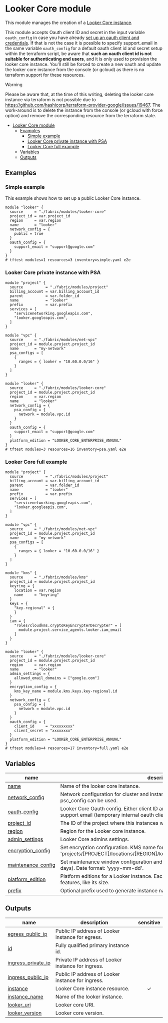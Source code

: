 # Looker Core module

This module manages the creation of a [Looker Core instance](https://cloud.google.com/looker/docs/looker-core).

This module accepts Oauth client ID and secret in the input variable `oauth_config` in case you have
already [set up an oauth client and credentials](https://cloud.google.com/looker/docs/looker-core-create-oauth).
If that is not the case it is possible to specify support_email in the same variable `oauth_config` for a default oauth
client id and secret setup within the terraform script, be aware that **such an oauth client id is not suitable for
authenticating end users**, and it is only used to provision the looker core instance.
You'll still be forced to create a new oauth and update the looker core instance from the console (or gcloud) as there
is no terraform support for these resources.


> [!WARNING]
> Please be aware that, at the time of this writing, deleting the looker core instance via terraform is not possible due
> to https://github.com/hashicorp/terraform-provider-google/issues/19467. The work-around is to delete the instance from the
> console (or gcloud with force option) and remove the corresponding resource from the terraform state.

<!-- TOC -->

* [Looker Core module](#looker-core-module)
    * [Examples](#examples)
        * [Simple example](#simple-example)
        * [Looker Core private instance with PSA](#looker-core-private-instance-with-psa)
        * [Looker Core full example](#looker-core-full-example)
    * [Variables](#variables)
    * [Outputs](#outputs)

<!-- TOC -->

## Examples

### Simple example

This example shows how to set up a public Looker Core instance.

```hcl
module "looker" {
  source     = "./fabric/modules/looker-core"
  project_id = var.project_id
  region     = var.region
  name       = "looker"
  network_config = {
    public = true
  }
  oauth_config = {
    support_email = "support@google.com"
  }
}
# tftest modules=1 resources=3 inventory=simple.yaml e2e
```

### Looker Core private instance with PSA

```hcl
module "project" {
  source          = "./fabric/modules/project"
  billing_account = var.billing_account_id
  parent          = var.folder_id
  name            = "looker"
  prefix          = var.prefix
  services = [
    "servicenetworking.googleapis.com",
    "looker.googleapis.com",
  ]
}

module "vpc" {
  source     = "./fabric/modules/net-vpc"
  project_id = module.project.project_id
  name       = "my-network"
  psa_configs = [
    {
      ranges = { looker = "10.60.0.0/16" }
    }
  ]
}

module "looker" {
  source     = "./fabric/modules/looker-core"
  project_id = module.project.project_id
  region     = var.region
  name       = "looker"
  network_config = {
    psa_config = {
      network = module.vpc.id
    }
  }
  oauth_config = {
    support_email = "support@google.com"
  }
  platform_edition = "LOOKER_CORE_ENTERPRISE_ANNUAL"
}
# tftest modules=3 resources=16 inventory=psa.yaml e2e
```

### Looker Core full example

```hcl
module "project" {
  source          = "./fabric/modules/project"
  billing_account = var.billing_account_id
  parent          = var.folder_id
  name            = "looker"
  prefix          = var.prefix
  services = [
    "servicenetworking.googleapis.com",
    "looker.googleapis.com",
  ]
}

module "vpc" {
  source     = "./fabric/modules/net-vpc"
  project_id = module.project.project_id
  name       = "my-network"
  psa_configs = [
    {
      ranges = { looker = "10.60.0.0/16" }
    }
  ]
}

module "kms" {
  source     = "./fabric/modules/kms"
  project_id = module.project.project_id
  keyring = {
    location = var.region
    name     = "keyring"
  }
  keys = {
    "key-regional" = {
    }
  }
  iam = {
    "roles/cloudkms.cryptoKeyEncrypterDecrypter" = [
      module.project.service_agents.looker.iam_email
    ]
  }
}

module "looker" {
  source     = "./fabric/modules/looker-core"
  project_id = module.project.project_id
  region     = var.region
  name       = "looker"
  admin_settings = {
    allowed_email_domains = ["google.com"]
  }
  encryption_config = {
    kms_key_name = module.kms.keys.key-regional.id
  }
  network_config = {
    psa_config = {
      network = module.vpc.id
    }
  }
  oauth_config = {
    client_id     = "xxxxxxxxx"
    client_secret = "xxxxxxxx"
  }
  platform_edition = "LOOKER_CORE_ENTERPRISE_ANNUAL"
}
# tftest modules=4 resources=17 inventory=full.yaml e2e
```
<!-- BEGIN TFDOC -->
## Variables

| name | description | type | required | default |
|---|---|:---:|:---:|:---:|
| [name](variables.tf#L85) | Name of the looker core instance. | <code>string</code> | ✓ |  |
| [network_config](variables.tf#L90) | Network configuration for cluster and instance. Only one between psa_config and psc_config can be used. | <code title="object&#40;&#123;&#10;  psa_config &#61; optional&#40;object&#40;&#123;&#10;    network            &#61; string&#10;    allocated_ip_range &#61; optional&#40;string&#41;&#10;    enable_public_ip   &#61; optional&#40;bool, false&#41;&#10;    enable_private_ip  &#61; optional&#40;bool, true&#41;&#10;  &#125;&#41;&#41;&#10;  public &#61; optional&#40;bool, false&#41;&#10;&#125;&#41;">object&#40;&#123;&#8230;&#125;&#41;</code> | ✓ |  |
| [oauth_config](variables.tf#L108) | Looker Core Oauth config. Either client ID and secret (existing oauth client) or support email (temporary internal oauth client setup) must be specified. | <code title="object&#40;&#123;&#10;  client_id     &#61; optional&#40;string, null&#41;&#10;  client_secret &#61; optional&#40;string, null&#41;&#10;  support_email &#61; optional&#40;string, null&#41;&#10;&#125;&#41;">object&#40;&#123;&#8230;&#125;&#41;</code> | ✓ |  |
| [project_id](variables.tf#L141) | The ID of the project where this instances will be created. | <code>string</code> | ✓ |  |
| [region](variables.tf#L146) | Region for the Looker core instance. | <code>string</code> | ✓ |  |
| [admin_settings](variables.tf#L17) | Looker Core admins settings. | <code title="object&#40;&#123;&#10;  allowed_email_domains &#61; list&#40;string&#41;&#10;&#125;&#41;">object&#40;&#123;&#8230;&#125;&#41;</code> |  | <code>null</code> |
| [encryption_config](variables.tf#L26) | Set encryption configuration. KMS name format: 'projects/[PROJECT]/locations/[REGION]/keyRings/[RING]/cryptoKeys/[KEY_NAME]'. | <code title="object&#40;&#123;&#10;  kms_key_name &#61; string&#10;&#125;&#41;">object&#40;&#123;&#8230;&#125;&#41;</code> |  | <code>null</code> |
| [maintenance_config](variables.tf#L35) | Set maintenance window configuration and maintenance deny period (up to 90 days). Date format: 'yyyy-mm-dd'. | <code title="object&#40;&#123;&#10;  maintenance_window &#61; optional&#40;object&#40;&#123;&#10;    day &#61; optional&#40;string, &#34;SUNDAY&#34;&#41;&#10;    start_time &#61; optional&#40;object&#40;&#123;&#10;      hours   &#61; optional&#40;number, 23&#41;&#10;      minutes &#61; optional&#40;number, 0&#41;&#10;      seconds &#61; optional&#40;number, 0&#41;&#10;      nanos   &#61; optional&#40;number, 0&#41;&#10;    &#125;&#41;, &#123;&#125;&#41;&#10;  &#125;&#41;, null&#41;&#10;  deny_maintenance_period &#61; optional&#40;object&#40;&#123;&#10;    start_date &#61; object&#40;&#123;&#10;      year  &#61; number&#10;      month &#61; number&#10;      day   &#61; number&#10;    &#125;&#41;&#10;    end_date &#61; object&#40;&#123;&#10;      year  &#61; number&#10;      month &#61; number&#10;      day   &#61; number&#10;    &#125;&#41;&#10;    start_time &#61; optional&#40;object&#40;&#123;&#10;      hours   &#61; optional&#40;number, 23&#41;&#10;      minutes &#61; optional&#40;number, 0&#41;&#10;      seconds &#61; optional&#40;number, 0&#41;&#10;      nanos   &#61; optional&#40;number, 0&#41;&#10;    &#125;&#41;, &#123;&#125;&#41;&#10;  &#125;&#41;, null&#41;&#10;&#125;&#41;">object&#40;&#123;&#8230;&#125;&#41;</code> |  | <code>&#123;&#125;</code> |
| [platform_edition](variables.tf#L121) | Platform editions for a Looker instance. Each edition maps to a set of instance features, like its size. | <code>string</code> |  | <code>&#34;LOOKER_CORE_TRIAL&#34;</code> |
| [prefix](variables.tf#L131) | Optional prefix used to generate instance names. | <code>string</code> |  | <code>null</code> |

## Outputs

| name | description | sensitive |
|---|---|:---:|
| [egress_public_ip](outputs.tf#L17) | Public IP address of Looker instance for egress. |  |
| [id](outputs.tf#L22) | Fully qualified primary instance id. |  |
| [ingress_private_ip](outputs.tf#L27) | Private IP address of Looker instance for ingress. |  |
| [ingress_public_ip](outputs.tf#L32) | Public IP address of Looker instance for ingress. |  |
| [instance](outputs.tf#L37) | Looker Core instance resource. | ✓ |
| [instance_name](outputs.tf#L43) | Name of the looker instance. |  |
| [looker_uri](outputs.tf#L48) | Looker core URI. |  |
| [looker_version](outputs.tf#L53) | Looker core version. |  |
<!-- END TFDOC -->
